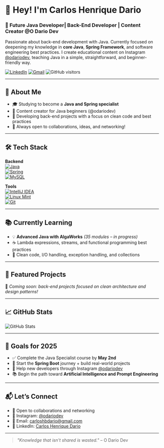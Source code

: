 # 👋 Hey! I'm Carlos Henrique Dario

### 🚀 Future Java Developer| Back-End Developer | Content Creator @O Dario Dev

Passionate about back-end development with Java. Currently focused on deepening my knowledge in **core Java**, **Spring Framework**, and software engineering best practices. I create educational content on Instagram [@odariodev](https://www.instagram.com/odariodev), teaching Java in a simple, straightforward, and beginner-friendly way.

[![LinkedIn](https://img.shields.io/badge/-Carlos%20Henrique%20Dario-0077B5?style=flat&logo=linkedin&logoColor=white)](https://www.linkedin.com/in/carloshbdario/)
[![Gmail](https://img.shields.io/badge/-Gmail-c14438?style=flat&logo=Gmail&logoColor=white)](mailto:carloshbdario@gmail.com)
![GitHub visitors](https://komarev.com/ghpvc/?username=carloshdario&label=Profile%20views&color=0e75b6&style=flat)

---

## 💼 About Me

- 🎓 Studying to become a **Java and Spring specialist**
- 🎥 Content creator for Java beginners (@odariodev)
- 🔨 Developing back-end projects with a focus on clean code and best practices
- 💬 Always open to collaborations, ideas, and networking!

---

## 🛠️ Tech Stack

**Backend**  
[![Java](https://img.shields.io/badge/Java-ED8B00?style=flat&logo=openjdk&logoColor=white)](https://www.java.com/)  
[![Spring](https://img.shields.io/badge/Spring-6DB33F?style=flat&logo=spring&logoColor=white)](https://spring.io/)  
[![MySQL](https://img.shields.io/badge/MySQL-00758F?style=flat&logo=mysql&logoColor=white)](https://www.mysql.com/)

**Tools**  
[![IntelliJ IDEA](https://img.shields.io/badge/IDE-IntelliJ%20IDEA-000000?style=flat&logo=intellijidea)](https://www.jetbrains.com/idea/)  
[![Linux Mint](https://img.shields.io/badge/Linux_Mint-87CF3E?style=flat&logo=linux-mint&logoColor=white)](https://linuxmint.com)  
[![Git](https://img.shields.io/badge/-Git-F05032?style=flat&logo=git&logoColor=white)](https://git-scm.com/)

---

## 📚 Currently Learning

- 💡 **Advanced Java with AlgaWorks** *(35 modules – in progress)*  
- ☕️ Lambda expressions, streams, and functional programming best practices  
- 🔧 Clean code, I/O handling, exception handling, and collections

---

## 🚀 Featured Projects  
📌 *Coming soon: back-end projects focused on clean architecture and design patterns!*

---

## 📈 GitHub Stats

![GitHub Stats](https://github-readme-stats.vercel.app/api?username=carloshdario&show_icons=true&theme=radical)

---

## 🎯 Goals for 2025

- ✅ Complete the Java Specialist course by **May 2nd**  
- 🚀 Start the **Spring Boot** journey + build real-world projects  
- 🎥 Help new developers through Instagram [@odariodev](https://www.instagram.com/odariodev)  
- 📚 Begin the path toward **Artificial Intelligence and Prompt Engineering**

---

## 📬 Let’s Connect

- 💼 Open to collaborations and networking  
- 📲 Instagram: [@odariodev](https://www.instagram.com/odariodev)  
- 💌 Email: carloshbdario@gmail.com  
- 💬 LinkedIn: [Carlos Henrique Dario](https://www.linkedin.com/in/carloshbdario/)

---

> _"Knowledge that isn't shared is wasted."_ – O Dario Dev
